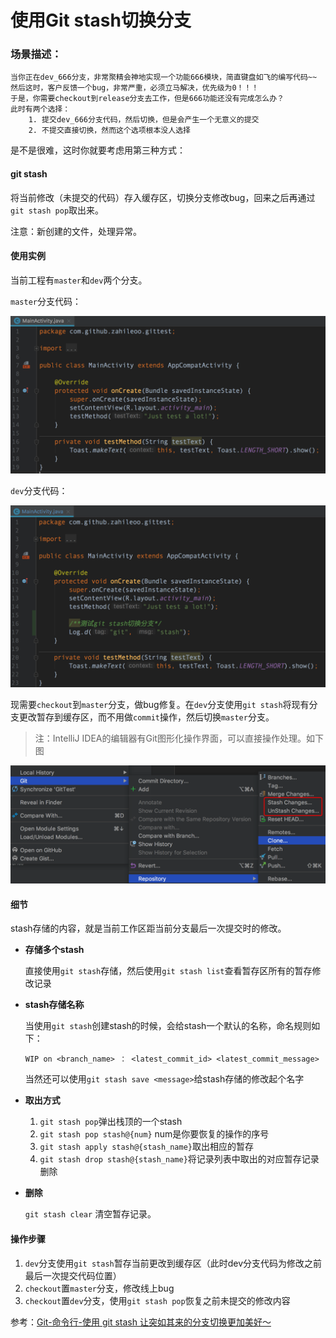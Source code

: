 # 使用Git stash切换分支

### 场景描述：

```
当你正在dev_666分支，非常聚精会神地实现一个功能666模块，简直键盘如飞的编写代码~~
然后这时，客户反馈一个bug，非常严重，必须立马解决，优先级为0！！！
于是，你需要checkout到release分支去工作，但是666功能还没有完成怎么办？
此时有两个选择：
	1. 提交dev_666分支代码，然后切换，但是会产生一个无意义的提交
	2. 不提交直接切换，然而这个选项根本没人选择
```

是不是很难，这时你就要考虑用第三种方式：

#### git stash
将当前修改（未提交的代码）存入缓存区，切换分支修改bug，回来之后再通过`git stash pop`取出来。

注意：新创建的文件，处理异常。


#### 使用实例
当前工程有`master`和`dev`两个分支。

`master`分支代码：

![图片描述](../../imgs/git_stash_01.png)

`dev`分支代码：

![图片描述](../../imgs/git_stash_02.png)

现需要`checkout`到`master`分支，做bug修复。在`dev`分支使用`git stash`将现有分支更改暂存到缓存区，而不用做`commit`操作，然后切换`master`分支。

> 注：IntelliJ IDEA的编辑器有Git图形化操作界面，可以直接操作处理。如下图

![图片描述](../../imgs/git_stash_03.png)

#### 细节
stash存储的内容，就是当前工作区距当前分支最后一次提交时的修改。

 * __存储多个stash__
 
   直接使用`git stash`存储，然后使用`git stash list`查看暂存区所有的暂存修改记录
 * __stash存储名称__
 	
 	当使用`git stash`创建stash的时候，会给stash一个默认的名称，命名规则如下：
 	
 	`WIP on <branch_name> ： <latest_commit_id> <latest_commit_message>`
 	
 	当然还可以使用`git stash save <message>`给stash存储的修改起个名字
 * __取出方式__
 
 	1. `git stash pop`弹出栈顶的一个stash
 	4. `git stash pop stash@{num}` num是你要恢复的操作的序号
 	2. `git stash apply stash@{stash_name}`取出相应的暂存
 	3. `git stash drop stash@{stash_name}`将记录列表中取出的对应暂存记录删除
 
 * __删除__
 
    `git stash clear` 清空暂存记录。

#### 操作步骤
 1. `dev`分支使用`git stash`暂存当前更改到缓存区（此时dev分支代码为修改之前最后一次提交代码位置）
 2. `checkout`置`master`分支，修改线上bug
 3. `checkout`置`dev`分支，使用`git stash pop`恢复之前未提交的修改内容

 
参考：[Git-命令行-使用 git stash 让突如其来的分支切换更加美好～](https://blog.csdn.net/qq_32452623/article/details/76100140)
